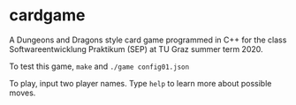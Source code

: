 # cardgame
A Dungeons and Dragons style card game programmed in C++ for the class Softwareentwicklung Praktikum (SEP) at TU Graz summer term 2020.

To test this game, `make` and `./game config01.json`

To play, input two player names. 
Type `help` to learn more about possible moves.
